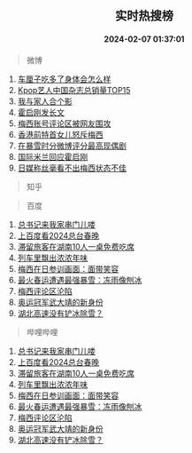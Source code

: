 <div align="center"><h2>实时热搜榜</h2><h4>2024-02-07 01:37:01</h4></div>

> 微博  

1. [车厘子吃多了身体会怎么样](https://s.weibo.com/weibo?q=%23%E8%BD%A6%E5%8E%98%E5%AD%90%E5%90%83%E5%A4%9A%E4%BA%86%E8%BA%AB%E4%BD%93%E4%BC%9A%E6%80%8E%E4%B9%88%E6%A0%B7%23&t=31&band_rank=1&Refer=top)<br />
2. [Kpop艺人中国杂志总销量TOP15](https://s.weibo.com/weibo?q=%23Kpop%E8%89%BA%E4%BA%BA%E4%B8%AD%E5%9B%BD%E6%9D%82%E5%BF%97%E6%80%BB%E9%94%80%E9%87%8FTOP15%23&t=31&band_rank=2&Refer=top)<br />
3. [我与家人合个影](https://s.weibo.com/weibo?q=%23%E6%88%91%E4%B8%8E%E5%AE%B6%E4%BA%BA%E5%90%88%E4%B8%AA%E5%BD%B1%23&t=31&band_rank=3&Refer=top)<br />
4. [霍启刚发长文](https://s.weibo.com/weibo?q=%E9%9C%8D%E5%90%AF%E5%88%9A%E5%8F%91%E9%95%BF%E6%96%87&t=31&band_rank=4&Refer=top)<br />
5. [梅西账号评论区被网友围攻](https://s.weibo.com/weibo?q=%23%E6%A2%85%E8%A5%BF%E8%B4%A6%E5%8F%B7%E8%AF%84%E8%AE%BA%E5%8C%BA%E8%A2%AB%E7%BD%91%E5%8F%8B%E5%9B%B4%E6%94%BB%23&t=31&band_rank=5&Refer=top)<br />
6. [香港前特首女儿怒斥梅西](https://s.weibo.com/weibo?q=%23%E9%A6%99%E6%B8%AF%E5%89%8D%E7%89%B9%E9%A6%96%E5%A5%B3%E5%84%BF%E6%80%92%E6%96%A5%E6%A2%85%E8%A5%BF%23&t=31&band_rank=6&Refer=top)<br />
7. [在暴雪时分微博评分最高现偶剧](https://s.weibo.com/weibo?q=%23%E5%9C%A8%E6%9A%B4%E9%9B%AA%E6%97%B6%E5%88%86%E5%BE%AE%E5%8D%9A%E8%AF%84%E5%88%86%E6%9C%80%E9%AB%98%E7%8E%B0%E5%81%B6%E5%89%A7%23&t=31&band_rank=7&Refer=top)<br />
8. [国际米兰回应霍启刚](https://s.weibo.com/weibo?q=%23%E5%9B%BD%E9%99%85%E7%B1%B3%E5%85%B0%E5%9B%9E%E5%BA%94%E9%9C%8D%E5%90%AF%E5%88%9A%23&t=31&band_rank=8&Refer=top)<br />
9. [日媒称丝毫看不出梅西状态不佳](https://s.weibo.com/weibo?q=%23%E6%97%A5%E5%AA%92%E7%A7%B0%E4%B8%9D%E6%AF%AB%E7%9C%8B%E4%B8%8D%E5%87%BA%E6%A2%85%E8%A5%BF%E7%8A%B6%E6%80%81%E4%B8%8D%E4%BD%B3%23&t=31&band_rank=9&Refer=top)<br />

> 知乎  


> 百度  

1. [总书记来我家串门儿喽](https://www.baidu.com/s?wd=%E6%80%BB%E4%B9%A6%E8%AE%B0%E6%9D%A5%E6%88%91%E5%AE%B6%E4%B8%B2%E9%97%A8%E5%84%BF%E5%96%BD&sa=fyb_news&rsv_dl=fyb_news)<br />
2. [上百度看2024总台春晚](https://www.baidu.com/s?wd=%E4%B8%8A%E7%99%BE%E5%BA%A6%E7%9C%8B2024%E6%80%BB%E5%8F%B0%E6%98%A5%E6%99%9A&sa=fyb_news&rsv_dl=fyb_news)<br />
3. [滞留旅客在湖南10人一桌免费吃席](https://www.baidu.com/s?wd=%E6%BB%9E%E7%95%99%E6%97%85%E5%AE%A2%E5%9C%A8%E6%B9%96%E5%8D%9710%E4%BA%BA%E4%B8%80%E6%A1%8C%E5%85%8D%E8%B4%B9%E5%90%83%E5%B8%AD&sa=fyb_news&rsv_dl=fyb_news)<br />
4. [列车里飘出浓浓年味](https://www.baidu.com/s?wd=%E5%88%97%E8%BD%A6%E9%87%8C%E9%A3%98%E5%87%BA%E6%B5%93%E6%B5%93%E5%B9%B4%E5%91%B3&sa=fyb_news&rsv_dl=fyb_news)<br />
5. [梅西在日参训画面：面带笑容](https://www.baidu.com/s?wd=%E6%A2%85%E8%A5%BF%E5%9C%A8%E6%97%A5%E5%8F%82%E8%AE%AD%E7%94%BB%E9%9D%A2%EF%BC%9A%E9%9D%A2%E5%B8%A6%E7%AC%91%E5%AE%B9&sa=fyb_news&rsv_dl=fyb_news)<br />
6. [最火春运遭遇最强暴雪：冻雨像刨冰](https://www.baidu.com/s?wd=%E6%9C%80%E7%81%AB%E6%98%A5%E8%BF%90%E9%81%AD%E9%81%87%E6%9C%80%E5%BC%BA%E6%9A%B4%E9%9B%AA%EF%BC%9A%E5%86%BB%E9%9B%A8%E5%83%8F%E5%88%A8%E5%86%B0&sa=fyb_news&rsv_dl=fyb_news)<br />
7. [梅西评论区沦陷](https://www.baidu.com/s?wd=%E6%A2%85%E8%A5%BF%E8%AF%84%E8%AE%BA%E5%8C%BA%E6%B2%A6%E9%99%B7&sa=fyb_news&rsv_dl=fyb_news)<br />
8. [奥运冠军武大靖的新身份](https://www.baidu.com/s?wd=%E5%A5%A5%E8%BF%90%E5%86%A0%E5%86%9B%E6%AD%A6%E5%A4%A7%E9%9D%96%E7%9A%84%E6%96%B0%E8%BA%AB%E4%BB%BD&sa=fyb_news&rsv_dl=fyb_news)<br />
9. [湖北高速没有铲冰除雪？](https://www.baidu.com/s?wd=%E6%B9%96%E5%8C%97%E9%AB%98%E9%80%9F%E6%B2%A1%E6%9C%89%E9%93%B2%E5%86%B0%E9%99%A4%E9%9B%AA%EF%BC%9F&sa=fyb_news&rsv_dl=fyb_news)<br />

> 哔哩哔哩  

1. [总书记来我家串门儿喽](https://www.baidu.com/s?wd=%E6%80%BB%E4%B9%A6%E8%AE%B0%E6%9D%A5%E6%88%91%E5%AE%B6%E4%B8%B2%E9%97%A8%E5%84%BF%E5%96%BD&sa=fyb_news&rsv_dl=fyb_news)<br />
2. [上百度看2024总台春晚](https://www.baidu.com/s?wd=%E4%B8%8A%E7%99%BE%E5%BA%A6%E7%9C%8B2024%E6%80%BB%E5%8F%B0%E6%98%A5%E6%99%9A&sa=fyb_news&rsv_dl=fyb_news)<br />
3. [滞留旅客在湖南10人一桌免费吃席](https://www.baidu.com/s?wd=%E6%BB%9E%E7%95%99%E6%97%85%E5%AE%A2%E5%9C%A8%E6%B9%96%E5%8D%9710%E4%BA%BA%E4%B8%80%E6%A1%8C%E5%85%8D%E8%B4%B9%E5%90%83%E5%B8%AD&sa=fyb_news&rsv_dl=fyb_news)<br />
4. [列车里飘出浓浓年味](https://www.baidu.com/s?wd=%E5%88%97%E8%BD%A6%E9%87%8C%E9%A3%98%E5%87%BA%E6%B5%93%E6%B5%93%E5%B9%B4%E5%91%B3&sa=fyb_news&rsv_dl=fyb_news)<br />
5. [梅西在日参训画面：面带笑容](https://www.baidu.com/s?wd=%E6%A2%85%E8%A5%BF%E5%9C%A8%E6%97%A5%E5%8F%82%E8%AE%AD%E7%94%BB%E9%9D%A2%EF%BC%9A%E9%9D%A2%E5%B8%A6%E7%AC%91%E5%AE%B9&sa=fyb_news&rsv_dl=fyb_news)<br />
6. [最火春运遭遇最强暴雪：冻雨像刨冰](https://www.baidu.com/s?wd=%E6%9C%80%E7%81%AB%E6%98%A5%E8%BF%90%E9%81%AD%E9%81%87%E6%9C%80%E5%BC%BA%E6%9A%B4%E9%9B%AA%EF%BC%9A%E5%86%BB%E9%9B%A8%E5%83%8F%E5%88%A8%E5%86%B0&sa=fyb_news&rsv_dl=fyb_news)<br />
7. [梅西评论区沦陷](https://www.baidu.com/s?wd=%E6%A2%85%E8%A5%BF%E8%AF%84%E8%AE%BA%E5%8C%BA%E6%B2%A6%E9%99%B7&sa=fyb_news&rsv_dl=fyb_news)<br />
8. [奥运冠军武大靖的新身份](https://www.baidu.com/s?wd=%E5%A5%A5%E8%BF%90%E5%86%A0%E5%86%9B%E6%AD%A6%E5%A4%A7%E9%9D%96%E7%9A%84%E6%96%B0%E8%BA%AB%E4%BB%BD&sa=fyb_news&rsv_dl=fyb_news)<br />
9. [湖北高速没有铲冰除雪？](https://www.baidu.com/s?wd=%E6%B9%96%E5%8C%97%E9%AB%98%E9%80%9F%E6%B2%A1%E6%9C%89%E9%93%B2%E5%86%B0%E9%99%A4%E9%9B%AA%EF%BC%9F&sa=fyb_news&rsv_dl=fyb_news)<br />
